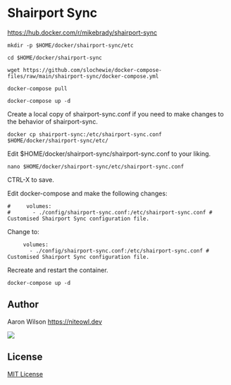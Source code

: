 # Shairport Sync
https://hub.docker.com/r/mikebrady/shairport-sync

```
mkdir -p $HOME/docker/shairport-sync/etc
```
```
cd $HOME/docker/shairport-sync
```
```
wget https://github.com/slochewie/docker-compose-files/raw/main/shairport-sync/docker-compose.yml
```
```
docker-compose pull
```
```
docker-compose up -d
```
Create a local copy of shairport-sync.conf if you need to make changes to the behavior of shairport-sync.
```
docker cp shairport-sync:/etc/shairport-sync.conf $HOME/docker/shairport-sync/etc/
```
Edit $HOME/docker/shairport-sync/shairport-sync.conf to your liking.

```
nano $HOME/docker/shairport-sync/etc/shairport-sync.conf
```
CTRL-X to save.

Edit docker-compose and make the following changes:
```
#     volumes:
#       - ./config/shairport-sync.conf:/etc/shairport-sync.conf # Customised Shairport Sync configuration file.
```
Change to:
```
     volumes:
       - ./config/shairport-sync.conf:/etc/shairport-sync.conf # Customised Shairport Sync configuration file.
```
Recreate and restart the container.
```
docker-compose up -d
```



## Author

Aaron Wilson <https://niteowl.dev>

[![](https://cdn.buymeacoffee.com/buttons/default-blue.png)](https://www.buymeacoffee.com/slochewie)

## License

[MIT License](./LICENSE)
